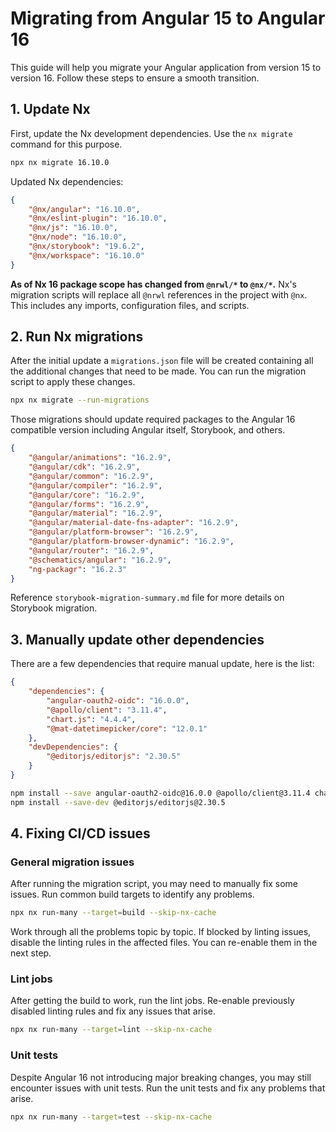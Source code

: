 # Migrating from Angular 15 to Angular 16

This guide will help you migrate your Angular application from version 15 to version 16. Follow these steps to ensure a smooth transition.

## 1. Update Nx

First, update the Nx development dependencies. Use the `nx migrate` command for this purpose.

```bash
npx nx migrate 16.10.0
```

Updated Nx dependencies:

```json
{
    "@nx/angular": "16.10.0",
    "@nx/eslint-plugin": "16.10.0",
    "@nx/js": "16.10.0",
    "@nx/node": "16.10.0",
    "@nx/storybook": "19.6.2",
    "@nx/workspace": "16.10.0"
}
```

**As of Nx 16 package scope has changed from `@nrwl/*` to `@nx/*`.**
Nx's migration scripts will replace all `@nrwl` references in the project with `@nx`. This includes any imports, configuration files, and scripts.

## 2. Run Nx migrations

After the initial update a `migrations.json` file will be created containing all the additional changes that need to be made. You can run the migration script to apply these changes.

```bash
npx nx migrate --run-migrations
```

Those migrations should update required packages to the Angular 16 compatible version including Angular itself, Storybook, and others.

```json
{
    "@angular/animations": "16.2.9",
    "@angular/cdk": "16.2.9",
    "@angular/common": "16.2.9",
    "@angular/compiler": "16.2.9",
    "@angular/core": "16.2.9",
    "@angular/forms": "16.2.9",
    "@angular/material": "16.2.9",
    "@angular/material-date-fns-adapter": "16.2.9",
    "@angular/platform-browser": "16.2.9",
    "@angular/platform-browser-dynamic": "16.2.9",
    "@angular/router": "16.2.9",
    "@schematics/angular": "16.2.9",
    "ng-packagr": "16.2.3"
}
```

Reference `storybook-migration-summary.md` file for more details on Storybook migration.

## 3. Manually update other dependencies

There are a few dependencies that require manual update, here is the list:

```json
{
    "dependencies": {
        "angular-oauth2-oidc": "16.0.0",
        "@apollo/client": "3.11.4",
        "chart.js": "4.4.4",
        "@mat-datetimepicker/core": "12.0.1"
    },
    "devDependencies": {
        "@editorjs/editorjs": "2.30.5"
    }
}
```

```bash
npm install --save angular-oauth2-oidc@16.0.0 @apollo/client@3.11.4 chart.js@4.4.4 @mat-datetimepicker/core@12.0.1
npm install --save-dev @editorjs/editorjs@2.30.5
```

## 4. Fixing CI/CD issues

### General migration issues

After running the migration script, you may need to manually fix some issues. Run common build targets to identify any problems.

```bash
npx nx run-many --target=build --skip-nx-cache
```

Work through all the problems topic by topic. If blocked by linting issues, disable the linting rules in the affected files. You can re-enable them in the next step.

### Lint jobs

After getting the build to work, run the lint jobs. Re-enable previously disabled linting rules and fix any issues that arise.

```bash
npx nx run-many --target=lint --skip-nx-cache
```

### Unit tests

Despite Angular 16 not introducing major breaking changes, you may still encounter issues with unit tests. Run the unit tests and fix any problems that arise.

```bash
npx nx run-many --target=test --skip-nx-cache
```
